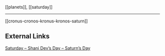 [[planets]], [[saturday]]

---

[[cronus-cronos-kronus-kronos-saturn]]

## External Links
[Saturday – Shani Dev’s Day – Saturn’s Day](https://aryaakasha.com/2019/08/10/saturday-shani-devs-day-saturns-day/)
